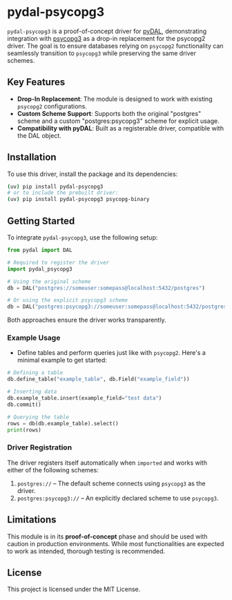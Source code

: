 # pydal-psycopg3

`pydal-psycopg3` is a proof-of-concept driver for [pyDAL](https://github.com/web2py/pydal), demonstrating integration
with [psycopg3](https://www.psycopg.org/psycopg3/) as a drop-in replacement for the psycopg2 driver. The goal is to
ensure databases relying on `psycopg2` functionality can seamlessly transition to `psycopg3` while preserving the same
driver schemes.

## Key Features

- **Drop-In Replacement**: The module is designed to work with existing `psycopg2` configurations.
- **Custom Scheme Support**: Supports both the original "postgres" scheme and a custom "postgres:psycopg3" scheme for
  explicit usage.
- **Compatibility with pyDAL**: Built as a registerable driver, compatible with the DAL object.

## Installation

To use this driver, install the package and its dependencies:

```bash
(uv) pip install pydal-psycopg3
# or to include the prebuilt driver:
(uv) pip install pydal-psycopg3 psycopg-binary
```

## Getting Started

To integrate `pydal-psycopg3`, use the following setup:

```python
from pydal import DAL

# Required to register the driver
import pydal_psycopg3

# Using the original scheme
db = DAL("postgres://someuser:somepass@localhost:5432/postgres")

# Or using the explicit psycopg3 scheme
db = DAL("postgres:psycopg3://someuser:somepass@localhost:5432/postgres")
```

Both approaches ensure the driver works transparently.

### Example Usage

- Define tables and perform queries just like with `psycopg2`. Here's a minimal example to get started:

```python
# Defining a table
db.define_table("example_table", db.Field("example_field"))

# Inserting data
db.example_table.insert(example_field="test data")
db.commit()

# Querying the table
rows = db(db.example_table).select()
print(rows)
```

### Driver Registration

The driver registers itself automatically when `imported` and works with either of the following schemes:

1. `postgres://` – The default scheme connects using `psycopg3` as the driver.
2. `postgres:psycopg3://` – An explicitly declared scheme to use `psycopg3`.

## Limitations

This module is in its **proof-of-concept** phase and should be used with caution in production environments.
While most functionalities are expected to work as intended, thorough testing is recommended.

## License

This project is licensed under the MIT License.
